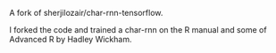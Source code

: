 A fork of sherjilozair/char-rnn-tensorflow. 

I forked the code and trained a char-rnn on the R manual and some of Advanced R by Hadley Wickham. 
